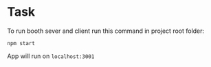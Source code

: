 # Task

To run booth sever and client run this command in project root folder:

`npm start`

App will run on `localhost:3001`
